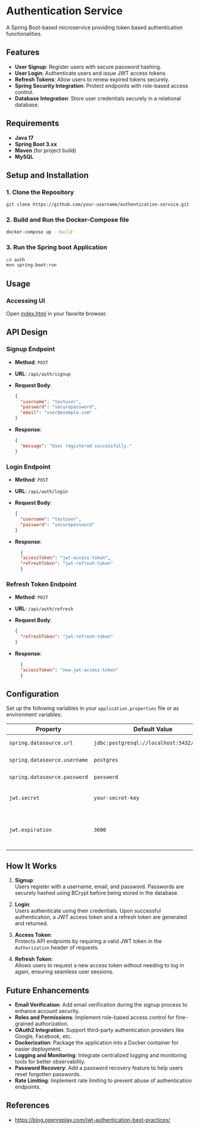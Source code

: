 # Authentication Service

A Spring Boot-based microservice providing token based authentication functionalities.



## Features

- **User Signup**: Register users with secure password hashing.
- **User Login**: Authenticate users and issue JWT access tokens.
- **Refresh Tokens**: Allow users to renew expired tokens securely.
- **Spring Security Integration**: Protect endpoints with role-based access control.
- **Database Integration**: Store user credentials securely in a relational database.



## Requirements

- **Java 17**
- **Spring Boot 3.xx**
- **Maven** (for project build)
- **MySQL** 



## Setup and Installation

### 1. Clone the Repository

```bash
git clone https://github.com/your-username/authentication-service.git
```
### 2. Build and Run the Docker-Compose file

```bash
docker-compose up --build
```

### 3. Run the Spring boot Application
```bash
cd auth
mvn spring-boot:run
```

## Usage


### Accessing UI
Open [index.html](frontend/index.html) in your favorite browser.

## API Design

### **Signup Endpoint**
- **Method**: `POST`
- **URL**: `/api/auth/signup`
- **Request Body**:
  ```json
  {
    "username": "testuser",
    "password": "securepassword",
    "email": "user@example.com"
  }
  ```


- **Response**:
  ```json
  {
    "message": "User registered successfully."
  }
  ```
### **Login Endpoint**
- **Method**: `POST`
- **URL**: `/api/auth/login`
- **Request Body**:
  ```json
  {
    "username": "testuser",
    "password": "securepassword"
  }
  ```

- **Response**:
  ```json
    {
    "accessToken": "jwt-access-token",
    "refreshToken": "jwt-refresh-token"
    }
  ```

### **Refresh Token Endpoint**
- **Method**: `POST`
- **URL**: `/api/auth/refresh`
- **Request Body**:
  ```json
  {
    "refreshToken": "jwt-refresh-token"
  }
  ```

- **Response**:
  ```json
    {
    "accessToken": "new-jwt-access-token"
    }
  ```


## Configuration

Set up the following variables in your `application.properties` file or as environment variables:

| Property                  | Default Value                        | Description                               |
|---------------------------|--------------------------------------|-------------------------------------------|
| `spring.datasource.url`   | `jdbc:postgresql://localhost:5432/authdb` | Database URL                              |
| `spring.datasource.username` | `postgres`                          | Database username                         |
| `spring.datasource.password` | `password`                          | Database password                         |
| `jwt.secret`              | `your-secret-key`                   | Secret key for JWT signing                |
| `jwt.expiration`          | `3600`                              | Access token expiration time in seconds   |

## How It Works

1. **Signup**:  
   Users register with a username, email, and password. Passwords are securely hashed using BCrypt before being stored in the database.

2. **Login**:  
   Users authenticate using their credentials. Upon successful authentication, a JWT access token and a refresh token are generated and returned.

3. **Access Token**:  
   Protects API endpoints by requiring a valid JWT token in the `Authorization` header of requests.

4. **Refresh Token**:  
   Allows users to request a new access token without needing to log in again, ensuring seamless user sessions.


## Future Enhancements

- **Email Verification**: Add email verification during the signup process to enhance account security.
- **Roles and Permissions**: Implement role-based access control for fine-grained authorization.
- **OAuth2 Integration**: Support third-party authentication providers like Google, Facebook, etc.
- **Dockerization**: Package the application into a Docker container for easier deployment.
- **Logging and Monitoring**: Integrate centralized logging and monitoring tools for better observability.
- **Password Recovery**: Add a password recovery feature to help users reset forgotten passwords.
- **Rate Limiting**: Implement rate limiting to prevent abuse of authentication endpoints.

## References
- https://blog.openreplay.com/jwt-authentication-best-practices/